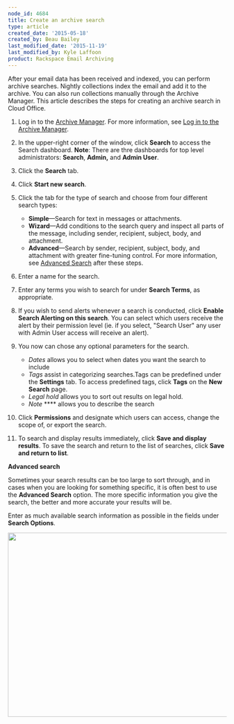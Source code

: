```yaml
---
node_id: 4684
title: Create an archive search
type: article
created_date: '2015-05-18'
created_by: Beau Bailey
last_modified_date: '2015-11-19'
last_modified_by: Kyle Laffoon
product: Rackspace Email Archiving
---
```


After your email data has been received and indexed, you can perform
archive searches. Nightly collections index the email and add it to the
archive. You can also run collections manually through the Archive
Manager. This article describes the steps for creating an archive search
in Cloud Office.

1.  Log in to the [Archive
    Manager](https://cp.rackspace.com/Login.aspx?ReturnUrl=%2f).
    For more information, see [Log in to the Archive
    Manager](/how-to/log-in-to-the-archive-manager).

2.  In the upper-right corner of the window, click **Search** to access
    the Search dashboard.
    **Note**: There are thre dashboards for top level administrators:
    **Search**, **Admin,** and **Admin User**.

3.  Click the **Search** tab.

4.  Click **Start new search**.

5.  Click the tab for the type of search and choose from four different
    search types:
    -   **Simple**&mdash;Search for text in messages or attachments.
    -   **Wizard**&mdash;Add conditions to the search query and inspect all
        parts of the message, including sender, recipient, subject,
        body, and attachment.
    -   **Advanced**&mdash;Search by sender, recipient, subject, body, and
        attachment with greater fine-tuning control. For more
        information, see [Advanced Search](#advancedSearch) after these
        steps.


6.  Enter a name for the search.

7.  Enter any terms you wish to search for under **Search Terms**, as
    appropriate.

8.  If you wish to send alerts whenever a search is conducted, click
    **Enable Search Alerting on this search**. You can select which
    users receive the alert by their permission level (ie. if you
    select, "Search User" any user with Admin User access will receive
    an alert).

9.  You now can chose any optional parameters for the search.
    -   *Dates* allows you to select when dates you want the search to
        include
    -   *Tags* assist in categorizing searches.Tags can be predefined
        under the **Settings** tab. To access predefined tags, click
        **Tags** on the **New Search** page.
    -   *Legal hold* allows you to sort out results on legal hold.
    -   *Note* **** allows you to describe the search


10. Click **Permissions** and designate which users can access, change
    the scope of, or export the search.

11. To search and display results immediately, click **Save and display
    results**. To save the search and return to the list of searches,
    click **Save and return to list**.



**Advanced search**

Sometimes your search results can be too large to sort through, and in
cases when you are looking for something specific, it is often best to
use the **Advanced Search** option. The more specific information you
give the search, the better and more accurate your results will be.

Enter as much available search information as possible in the fields
under **Search Options**.

<img src="https://8026b2e3760e2433679c-fffceaebb8c6ee053c935e8915a3fbe7.ssl.cf2.rackcdn.com/field/image/searchoptionsadvanced.png" width="615" height="424" />

